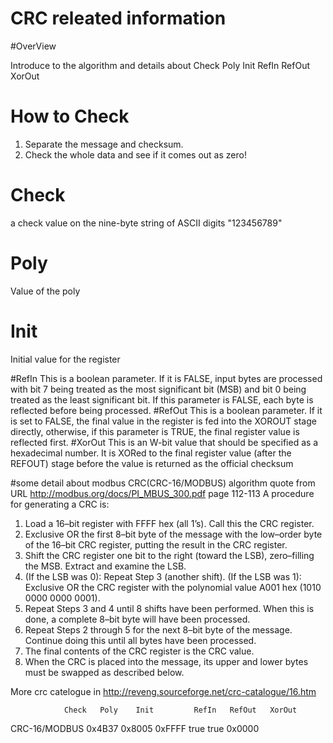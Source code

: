 # CRC releated information

#OverView

Introduce to the algorithm and  details about Check Poly Init RefIn RefOut XorOut

# How to Check 

1. Separate the message and checksum.
2. Check the whole data and see if it comes out as zero!

# Check
 a check value on the nine-byte string of ASCII digits "123456789"
# Poly
Value of the poly
# Init
Initial value for the register

#RefIn
This is a boolean parameter. If it is FALSE, input bytes are
   processed with bit 7 being treated as the most significant bit
   (MSB) and bit 0 being treated as the least significant bit. If this
   parameter is FALSE, each byte is reflected before being processed.
#RefOut
This is a boolean parameter. If it is set to FALSE, the
   final value in the register is fed into the XOROUT stage directly,
   otherwise, if this parameter is TRUE, the final register value is
   reflected first.
#XorOut
This is an W-bit value that should be specified as a
   hexadecimal number. It is XORed to the final register value (after
   the REFOUT) stage before the value is returned as the official
   checksum

#some detail about modbus CRC(CRC-16/MODBUS) algorithm quote from URL
http://modbus.org/docs/PI_MBUS_300.pdf
page 112-113
A procedure for generating a CRC is:
1. Load a 16–bit register with FFFF hex (all 1’s). Call this the CRC register.
2. Exclusive OR the first 8–bit byte of the message with the low–order byte
of the 16–bit CRC register, putting the result in the CRC register.
3. Shift the CRC register one bit to the right (toward the LSB), zero–filling the
MSB. Extract and examine the LSB.
4. (If the LSB was 0): Repeat Step 3 (another shift).
(If the LSB was 1): Exclusive OR the CRC register with the polynomial
value A001 hex (1010 0000 0000 0001).
5. Repeat Steps 3 and 4 until 8 shifts have been performed. When this is
done, a complete 8–bit byte will have been processed.
6. Repeat Steps 2 through 5 for the next 8–bit byte of the message.
Continue doing this until all bytes have been processed.
7. The final contents of the CRC register is the CRC value.
8. When the CRC is placed into the message, its upper and lower bytes
must be swapped as described below.


More crc catelogue  in 
http://reveng.sourceforge.net/crc-catalogue/16.htm

                Check   Poly    Init         RefIn   RefOut   XorOut
CRC-16/MODBUS 	0x4B37 	0x8005 	0xFFFF  	true 	true 	 0x0000